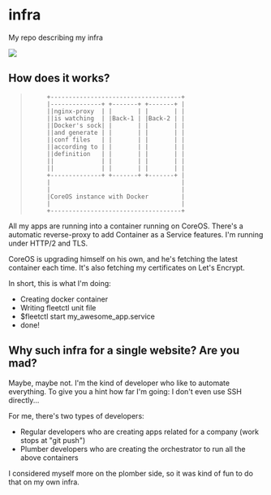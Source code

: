 # infra
My repo describing my infra

![](https://i.imgflip.com/vcdmw.jpg)

## How does it works?

>          +------------------------------------+
>          |--------------+ +-------+ +-------+ |
>          ||nginx-proxy  | |       | |       | |
>          ||is watching  | |Back-1 | |Back-2 | |
>          ||Docker's sock| |       | |       | |
>          ||and generate | |       | |       | |
>          ||conf files   | |       | |       | |
>          ||according to | |       | |       | |
>          ||definition   | |       | |       | |
>          ||             | |       | |       | |
>          ||             | |       | |       | |
>          +--------------+ +-------+ +-------+ |
>          |                                    |
>          |                                    |
>          |CoreOS instance with Docker         |
>          |                                    |
>          +------------------------------------+

All my apps are running into a container running on CoreOS. There's a automatic reverse-proxy to add Container as a Service features. I'm running under HTTP/2 and TLS.

CoreOS is upgrading himself on his own, and he's fetching the latest container each time. It's also fetching my certificates on Let's Encrypt.

In short, this is what I'm doing:

* Creating docker container
* Writing fleetctl unit file
* $fleetctl start my_awesome_app.service
* done!

## Why such infra for a single website? Are you mad?

Maybe, maybe not. I'm the kind of developer who like to automate everything. To give you a hint how far I'm going: I don't even use SSH directly...

For me, there's two types of developers:

* Regular developers who are creating apps related for a company (work stops at "git push")
* Plumber developers who are creating the orchestrator to run all the above containers

I considered myself more on the plomber side, so it was kind of fun to do that on my own infra.


